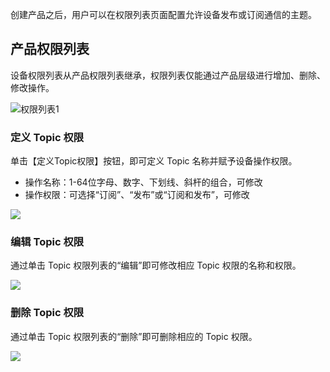 创建产品之后，用户可以在权限列表页面配置允许设备发布或订阅通信的主题。

## 产品权限列表

设备权限列表从产品权限列表继承，权限列表仅能通过产品层级进行增加、删除、修改操作。

![权限列表1](https://mc.qcloudimg.com/static/img/d9ad8c55b36b6b22307288c9eee790f8/ptopic_list.png)

### 定义 Topic 权限

单击【定义Topic权限】按钮，即可定义 Topic 名称并赋予设备操作权限。
- 操作名称：1-64位字母、数字、下划线、斜杆的组合，可修改
- 操作权限：可选择“订阅”、“发布”或“订阅和发布”，可修改

![](https://mc.qcloudimg.com/static/img/2125b988ee0bc85a871849412e14568e/ptopic_create.png
)

### 编辑 Topic 权限

通过单击 Topic 权限列表的“编辑”即可修改相应 Topic 权限的名称和权限。

![](https://mc.qcloudimg.com/static/img/371fb2df2b0bdd3db8fe1351dc952c81/ptopic_edit.png)

### 删除 Topic 权限

通过单击 Topic 权限列表的“删除”即可删除相应的 Topic 权限。

![](https://mc.qcloudimg.com/static/img/0f7e5a9da6ab3a8bc67f4700d979990e/ptopic_delte.png)
